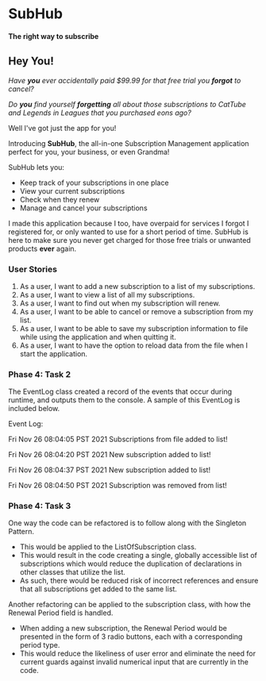 # SubHub
#### The right way to subscribe


## Hey You!

*Have **you** ever accidentally paid $99.99 for that free trial you **forgot** to cancel?*

*Do **you** find yourself **forgetting** all about those subscriptions to CatTube and Legends in Leagues that you 
purchased eons ago?*

Well I've got just the app for you! 

Introducing **SubHub**, the all-in-one Subscription Management application perfect for you, your business, or even 
Grandma! 

SubHub lets you:

- Keep track of your subscriptions in one place 
- View your current subscriptions
- Check when they renew
- Manage and cancel your subscriptions 

 
I made this application because I too, have overpaid for services I forgot I registered for, 
or only wanted to use for a short period of time. SubHub is here to make sure you never get charged for those 
free trials or unwanted products **ever** again.

  
   
### User Stories

1. As a user, I want to add a new subscription to a list of my subscriptions.
2. As a user, I want to view a list of all my subscriptions. 
3. As a user, I want to find out when my subscription will renew.
4. As a user, I want to be able to cancel or remove a subscription from my list. 
5. As a user, I want to be able to save my subscription information to file while 
using the application and when quitting it.
6. As a user, I want to have the option to reload data from the file when I start the 
application.


### Phase 4: Task 2

The EventLog class created a record of the events that occur during runtime, 
and outputs them to the console. A sample of this EventLog is included below.


Event Log:

Fri Nov 26 08:04:05 PST 2021
Subscriptions from file added to list!

Fri Nov 26 08:04:20 PST 2021
New subscription added to list!

Fri Nov 26 08:04:37 PST 2021
New subscription added to list!

Fri Nov 26 08:04:50 PST 2021
Subscription was removed from list!


### Phase 4: Task 3

One way the code can be refactored is to follow along with the Singleton Pattern. 
- This would be applied to the ListOfSubscription class.
- This would result in the code creating a single, globally accessible list of subscriptions
which would reduce the duplication of declarations in other classes that utilize the list. 
- As such, there would be reduced risk of incorrect references and ensure that all subscriptions get added to the same 
list.

Another refactoring can be applied to the subscription class, with how the Renewal Period field is handled.
- When adding a new subscription, the Renewal Period would be presented in the form of
3 radio buttons, each with a corresponding period type. 
- This would reduce the likeliness of user error and eliminate the need for current guards against invalid numerical input that are currently in the code.
